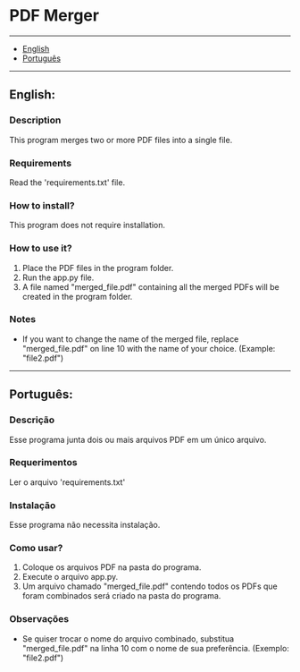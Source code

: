 # PDF Merger

---
- [English](#english)
- [Português](#português)
---

## English:

### Description
This program merges two or more PDF files into a single file.

### Requirements
Read the 'requirements.txt' file.

### How to install?
This program does not require installation.

### How to use it?
1. Place the PDF files in the program folder.
2. Run the app.py file.
3. A file named "merged_file.pdf" containing all the merged PDFs will be created in the program folder.

### Notes
- If you want to change the name of the merged file, replace "merged_file.pdf" on line 10 with the name of your choice. (Example: "file2.pdf")

---

## Português:

### Descrição
Esse programa junta dois ou mais arquivos PDF em um único arquivo.

### Requerimentos
Ler o arquivo 'requirements.txt' 

### Instalação
Esse programa não necessita instalação.

### Como usar?
1. Coloque os arquivos PDF na pasta do programa.
2. Execute o arquivo app.py.
3. Um arquivo chamado "merged_file.pdf" contendo todos os PDFs que foram combinados será criado na pasta do programa.

### Observações
- Se quiser trocar o nome do arquivo combinado, substitua "merged_file.pdf" na linha 10 com o nome de sua preferência. (Exemplo: "file2.pdf")


